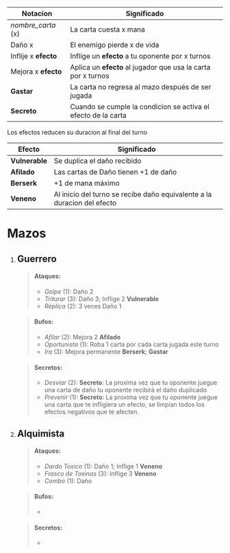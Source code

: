 
|Notacion|Significado|
|--------|--------|
|    *nombre_carta* (x)    |    La carta cuesta x mana    |
|    Daño x   |    El enemigo pierde x de vida    |
|    Inflije x **efecto**   |    Inflige un **efecto** a tu oponente por x turnos   |
|    Mejora x **efecto**   |    Aplica un **efecto** al jugador que usa la carta por x turnos   |
|    **Gastar**  |    La carta no regresa al mazo después de ser jugada    |
|**Secreto**| Cuando se cumple la condicion se activa el efecto de la carta |

Los efectos reducen su duracion al final del turno

|Efecto|Significado|
|--------|--------|
|    **Vulnerable**   |    Se duplica el daño recibido    |
|   **Afilado**  |    Las cartas de Daño tienen +1 de daño   |
|   **Berserk** |   +1 de mana máximo     |
|    **Veneno**   |   Al inicio del turno se recibe daño equivalente a la duracion del efecto    |

# Mazos
1) ## Guerrero
	>#### Ataques:
	>-  *Golpe* (1): Daño 2
	>-  *Triturar* (3): Daño 3; Inflige 2 **Vulnerable**
	>-  *Réplica* (2): 3 veces Daño 1

	>#### Bufos:
	>- *Afilar* (2): Mejora 2 **Afilado**
	>- *Oportunista* (1): Roba 1 carta por cada carta jugada este turno
	>- *Ira* (3): Mejora permanente **Berserk**; **Gastar**

	>#### Secretos:
	>- *Desviar* (2): **Secreto**: La proxima vez que tu oponente juegue una carta de daño tu oponente recibirá el daño duplicado
	>- *Prevenir* (1): **Secreto**: La proxima vez que tu oponente juegue una carta que te infligiera un efecto, se limpian todos los efectos negativos que te afecten. 

2) ## Alquimista
	>#### Ataques:
	>-  *Dardo Toxico* (1): Daño 1; Inflige 1 **Veneno**
	>-  *Frasco de Toxinas* (3): Inflige 3 **Veneno**
	>-  *Combo* (1): Daño 

	>#### Bufos:
	>- 

	>#### Secretos:
	>- 